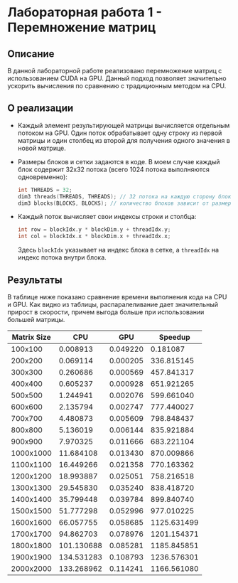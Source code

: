 # Лабораторная работа 1 - Перемножение матриц

## Описание

В данной лабораторной работе реализовано перемножение матриц с использованием CUDA на GPU. Данный подход позволяет значительно ускорить вычисления по сравнению с традиционным методом на CPU.

## О реализации

- Каждый элемент результирующей матрицы вычисляется отдельным потоком на GPU. Один поток обрабатывает одну строку из первой матрицы и один столбец из второй для получения одного значения в новой матрице. 

- Размеры блоков и сетки задаются в коде. В моем случае каждый блок содержит 32x32 потока (всего 1024 потока выполняются одновременно):

    ```cpp
    int THREADS = 32;
    dim3 threads(THREADS, THREADS); // 32 потока на каждую сторону блока
    dim3 blocks(BLOCKS, BLOCKS); // количество блоков зависит от размера матрицы
    ```

- Каждый поток вычисляет свои индексы строки и столбца:

    ```cpp
    int row = blockIdx.y * blockDim.y + threadIdx.y;
    int col = blockIdx.x * blockDim.x + threadIdx.x;
    ```

  Здесь `blockIdx` указывает на индекс блока в сетке, а `threadIdx` на индекс потока внутри блока.

## Результаты

В таблице ниже показано сравнение времени выполнения кода на CPU и GPU. Как видно из таблицы, распаралеливание дает значительный прирост в скорости, причем выгода больше при использовании большей матрицы.

| Matrix Size   |     CPU      |     GPU      |   Speedup   |
|---------------|--------------|--------------|-------------|
|      100x100  |   0.008913   |   0.049220   |   0.181087  |
|      200x200  |   0.069114   |   0.000205   | 336.815145  |
|      300x300  |   0.260686   |   0.000569   | 457.841317  |
|      400x400  |   0.605237   |   0.000928   | 651.921265  |
|      500x500  |   1.244941   |   0.002076   | 599.661040  |
|      600x600  |   2.135794   |   0.002747   | 777.440027  |
|      700x700  |   4.480873   |   0.005609   | 798.848437  |
|      800x800  |   5.136019   |   0.006144   | 835.921884  |
|      900x900  |   7.970325   |   0.011666   | 683.221104  |
|    1000x1000  |  11.684108   |   0.013430   | 870.009866  |
|    1100x1100  |  16.449266   |   0.021358   | 770.163362  |
|    1200x1200  |  18.993887   |   0.025051   | 758.216518  |
|    1300x1300  |  29.545830   |   0.035240   | 838.418720  |
|    1400x1400  |  35.799448   |   0.039784   | 899.840740  |
|    1500x1500  |  51.777298   |   0.052996   | 977.010225  |
|    1600x1600  |  66.057755   |   0.058685   | 1125.631499 |
|    1700x1700  |  94.862703   |   0.078976   | 1201.154371 |
|    1800x1800  | 101.130688   |   0.085281   | 1185.845851 |
|    1900x1900  | 134.531283   |   0.108793   | 1236.576301 |
|    2000x2000  | 133.268962   |   0.114241   | 1166.561080 |



